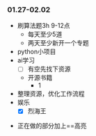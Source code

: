 ### 01.27-02.02
* 刷算法题3h 9-12点
	* 每天至少5道
	* 两天至少新开一个专题
* python小项目
* ai学习
	* [ ] 有空先找下资源
	* 开源书籍
		* 1
* 整理资源，优化工作流程
* 娱乐
	- [x] 烈海王
- 正在做的部分加上==高亮